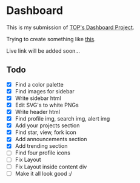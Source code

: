 # Dashboard
This is my submission of [TOP's Dashboard Project](https://www.theodinproject.com/lessons/node-path-intermediate-html-and-css-admin-dashboard).

Trying to create something like [this](https://cdn.statically.io/gh/TheOdinProject/curriculum/43cc6ab69fdfbef40d431a65677d2144668930ac/intermediate_html_css/grid/project_admin_dashboard/imgs/dashboard-project.png).

Live link will be added soon...

## Todo
- [x] Find a color palette
- [x] Find images for sidebar
- [x] Write sidebar html
- [x] Edit SVG's to white PNGs
- [x] Write header html
- [x] Find profile img, search img, alert img
- [x] Add your projects section
- [x] Find star, view, fork icon
- [x] Add announcements section
- [x] Add trending section
- [ ] Find four profile icons
- [ ] Fix Layout
- [ ] Fix Layout inside content div
- [ ] Make it all look good :/